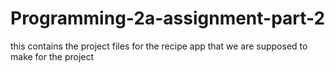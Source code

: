 # Programming-2a-assignment-part-2
this contains the project files for the recipe app that we are supposed to make for the project
